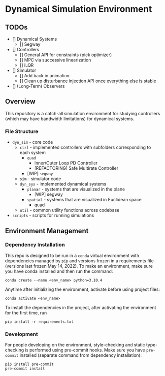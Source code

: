 # Dynamical Simulation Environment

## TODOs
- [] Dynamical Systems
	- [] Segway
- [] Controllers
	- [] General API for constraints (pick optimizer)
	- [] MPC via successive linearization
	- [] iLQR
- [] Simulator
	- [] Add back in animation
	- [] Clean up disturbance injection API once everything else is stable
- [] (Long-Term) Observers

## Overview
This repository is a catch-all simulation environment for studying controllers (which may have bandwidth limitations) for dynamical systems.
### File Structure
* `dyn_sim` - core code
	* `ctrl` - implemented controllers with subfolders corresponding to each system
		* `quad`
			* Inner/Outer Loop PD Controller
			* [REFACTORING] Safe Multirate Controller
		* [WIP] `segway`
	* `sim` - simulator code
	* `dyn_sys` - implemented dynamical systems
		* `planar` - systems that are visualized in the plane
			* [WIP] segway
		* `spatial` - systems that are visualized in Euclidean space
			* quad
	* `util` - common utility functions across codebase
* `scripts` - scripts for running simulations

## Environment Management
### Dependency Installation
This repo is designed to be run in a `conda` virtual environment with dependencies managed by `pip` and versions frozen in a requirements file (versions last frozen May 14, 2022). To make an environment, make sure you have conda installed and then run the command:
```
conda create --name <env_name> python=3.10.4
```
Anytime after initializing the environment, activate before using project files:
```
conda activate <env_name>
```
To install the dependencies in the project, after activating the environment for the first time, run
```
pip install -r requirements.txt
```

### Development
For people developing on the environment, style-checking and static type-checking is performed using pre-commit hooks. Make sure you have `pre-commit` installed (separate command from dependency installation):
```
pip install pre-commit
pre-commit install
```
